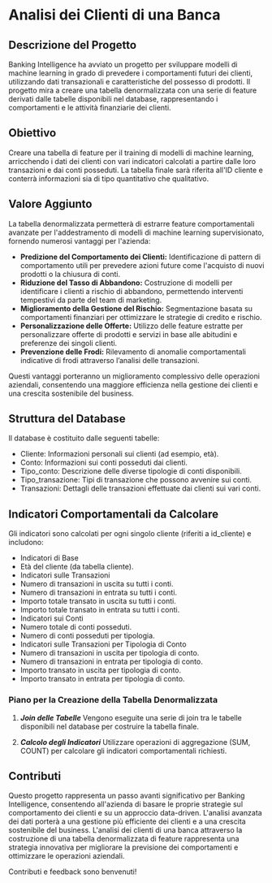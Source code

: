 # Analisi dei Clienti di una Banca

## Descrizione del Progetto

Banking Intelligence ha avviato un progetto per sviluppare modelli di machine learning in grado di prevedere i comportamenti futuri dei clienti, utilizzando dati transazionali e caratteristiche del possesso di prodotti. Il progetto mira a creare una tabella denormalizzata con una serie di feature derivati dalle tabelle disponibili nel database, rappresentando i comportamenti e le attività finanziarie dei clienti.

## Obiettivo
Creare una tabella di feature per il training di modelli di machine learning, arricchendo i dati dei clienti con vari indicatori calcolati a partire dalle loro transazioni e dai conti posseduti. La tabella finale sarà riferita all'ID cliente e conterrà informazioni sia di tipo quantitativo che qualitativo.

## Valore Aggiunto
La tabella denormalizzata permetterà di estrarre feature comportamentali avanzate per l'addestramento di modelli di machine learning supervisionato, fornendo numerosi vantaggi per l'azienda:

- **Predizione del Comportamento dei Clienti:** Identificazione di pattern di comportamento utili per prevedere azioni future come l'acquisto di nuovi prodotti o la chiusura di conti.
- **Riduzione del Tasso di Abbandono:** Costruzione di modelli per identificare i clienti a rischio di abbandono, permettendo interventi tempestivi da parte del team di marketing.
- **Miglioramento della Gestione del Rischio:** Segmentazione basata su comportamenti finanziari per ottimizzare le strategie di credito e rischio.
- **Personalizzazione delle Offerte:** Utilizzo delle feature estratte per personalizzare offerte di prodotti e servizi in base alle abitudini e preferenze dei singoli clienti.
- **Prevenzione delle Frodi:** Rilevamento di anomalie comportamentali indicative di frodi attraverso l’analisi delle transazioni.

Questi vantaggi porteranno un miglioramento complessivo delle operazioni aziendali, consentendo una maggiore efficienza nella gestione dei clienti e una crescita sostenibile del business.

## Struttura del Database
Il database è costituito dalle seguenti tabelle:

- Cliente: Informazioni personali sui clienti (ad esempio, età).
- Conto: Informazioni sui conti posseduti dai clienti.
- Tipo_conto: Descrizione delle diverse tipologie di conti disponibili.
- Tipo_transazione: Tipi di transazione che possono avvenire sui conti.
- Transazioni: Dettagli delle transazioni effettuate dai clienti sui vari conti.

## Indicatori Comportamentali da Calcolare

Gli indicatori sono calcolati per ogni singolo cliente (riferiti a id_cliente) e includono:

- Indicatori di Base
- Età del cliente (da tabella cliente).
- Indicatori sulle Transazioni
- Numero di transazioni in uscita su tutti i conti.
- Numero di transazioni in entrata su tutti i conti.
- Importo totale transato in uscita su tutti i conti.
- Importo totale transato in entrata su tutti i conti.
- Indicatori sui Conti
- Numero totale di conti posseduti.
- Numero di conti posseduti per tipologia.
- Indicatori sulle Transazioni per Tipologia di Conto
- Numero di transazioni in uscita per tipologia di conto.
- Numero di transazioni in entrata per tipologia di conto.
- Importo transato in uscita per tipologia di conto.
- Importo transato in entrata per tipologia di conto.

### Piano per la Creazione della Tabella Denormalizzata
1. ***Join delle Tabelle***
   Vengono eseguite una serie di join tra le tabelle disponibili nel database per costruire la tabella finale.

2. ***Calcolo degli Indicatori***
   Utilizzare operazioni di aggregazione (SUM, COUNT) per calcolare gli indicatori comportamentali richiesti.

## Contributi
Questo progetto rappresenta un passo avanti significativo per Banking Intelligence, consentendo all'azienda di basare le proprie strategie sul comportamento dei clienti e su un approccio data-driven. L'analisi avanzata dei dati porterà a una gestione più efficiente dei clienti e a una crescita sostenibile del business.
L'analisi dei clienti di una banca attraverso la costruzione di una tabella denormalizzata di feature rappresenta una strategia innovativa per migliorare la previsione dei comportamenti e ottimizzare le operazioni aziendali.


Contributi e feedback sono benvenuti! 
